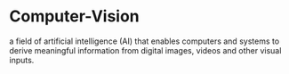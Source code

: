 # Computer-Vision
a field of artificial intelligence (AI) that enables computers and systems to derive meaningful information from digital images, videos and other visual inputs.
